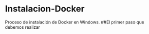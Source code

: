 # Instalacion-Docker
Proceso de instalación de Docker en Windows.
##El primer paso que debemos realizar 
